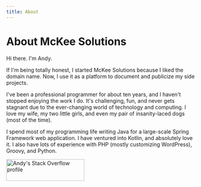 ```yaml
---
title: About
---
```


# About McKee Solutions

Hi there. I'm Andy.

If I'm being totally honest, I started McKee Solutions because I liked the
domain name. Now, I use it as a platform to document and publicize my side
projects.

I've been a professional programmer for about ten years, and I haven't
stopped enjoying the work I do. It's challenging, fun, and never
gets stagnant due to the ever-changing world of technology and computing.
I love my wife, my two little girls, and even my pair of insanity-laced
dogs (most of the time).

I spend most of my programming life writing Java for a large-scale Spring
Framework web application. I have ventured into Kotlin, and absolutely
love it. I also have lots of experience with PHP (mostly customizing
WordPress), Groovy, and Python.

<a href="https://stackoverflow.com/users/493807/andy" target="_blank">
<img src="https://stackoverflow.com/users/flair/493807.png?theme=clean"
width="208" height="58" alt="Andy's Stack Overflow profile" title="Andy's Stack Overflow profile">
</a>

